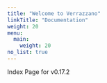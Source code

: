 ```yaml
---
title: "Welcome to Verrazzano"
linkTitle: "Documentation"
weight: 20
menu:
  main:
    weight: 20
no_list: true
---
```




Index Page for v0.17.2